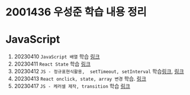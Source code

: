 # 2001436 우성준 학습 내용 정리

# JavaScript

1. 20230410 `JavaScript 배열` 학습 [링크](https://github.com/hipo-panda/JavaScript/blob/main/arra.js)
2. 20230411 `React State` 학습 [링크](https://github.com/hipo-panda/React/blob/main/state.md)
3. 20230412 `JS - 정규표현식활용,  setTimeout, setInterval` 학습[링크](https://github.com/hipo-panda/JavaScript/blob/main/timer.html), [링크](https://github.com/hipo-panda/JavaScript/blob/main/correctmail.html)
4. 20230413 `React onclick, state, array 변경` 학습. [링크](https://github.com/hipo-panda/React/blob/main/20230413.md)
5. 20230417 `JS - 케러셀 제작, transition` 학습 [링크](https://github.com/hipo-panda/JavaScript/blob/main/slide.md)
